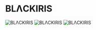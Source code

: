 # BLΛCKIRIS

![BLΛCKIRIS](https://pbs.twimg.com/media/Ff-n4eYVIAAeFXd?format=jpg)
![BLΛCKIRIS](https://pbs.twimg.com/media/Ff-jWYvUcAMrvpM?format=png)
![BLΛCKIRIS](https://pbs.twimg.com/media/Ff-jWYxUAAA1ohT?format=png)

<!--
**blackirisangel/blackirisangel** is a ✨ _special_ ✨ repository because its `README.md` (this file) appears on your GitHub profile.

Here are some ideas to get you started:

- 🔭 I’m currently working on ...
- 🌱 I’m currently learning ...
- 👯 I’m looking to collaborate on ...
- 🤔 I’m looking for help with ...
- 💬 Ask me about ...
- 📫 How to reach me: ...
- 😄 Pronouns: ...
- ⚡ Fun fact: ...

![BLΛCKIRIS](https://pbs.twimg.com/media/Ff-laWtUYAUmk7w?format=jpg)
![BLΛCKIRIS](https://pbs.twimg.com/media/Ffzlgh8aAAM04ka?format=jpg)

update readme.md
-->
